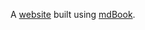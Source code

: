A [website](https://joshuawheeler99.github.io/hungerfood/book/) built using [mdBook](https://github.com/rust-lang/mdBook).
